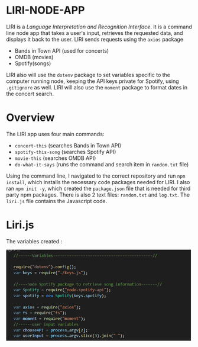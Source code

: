 # LIRI-NODE-APP

LIRI is a *Language Interpretation and Recognition Interface*.  It is a command line node app that takes a user's input, retrieves the requested data, and displays it back to the user.  LIRI sends requests using the ```axios``` package

* Bands in Town API (used for concerts)
* OMDB (movies)
* Spotify(songs)  

LIRI also will use the ```dotenv``` package to set variables specific to the computer running node, keeping the API keys private for Spotify, using ```.gitignore``` as well.  LIRI will also use the ```moment``` package to format dates in the concert search.

# Overview

The LIRI app uses four main commands: 

* ```concert-this``` (searches Bands in Town API)
* ```spotify-this-song``` (searches Spotify API)
* ```movie-this``` (searches OMDB API)
* ```do-what-it-says``` (runs the command and search item in ```random.txt``` file)

Using the command line, I navigated to the correct repository and run ```npm install```, which installs the necessary code packages needed for LIRI.  I also ran ```npm init -y```, which created the ```package.json``` file that is needed for third party npm packages.  There is also 2 text files: ```random.txt``` and ```log.txt```.  The ```liri.js``` file contains the Javascript code. 

# Liri.js

The variables created :

<img src="screenshots/SShotVariables.png" width = 500>




